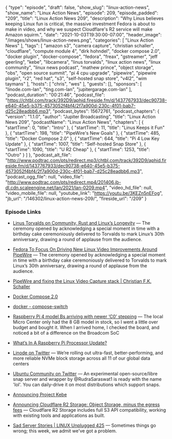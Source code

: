 {
  "type": "episode",
  "draft": false,
  "show_slug": "linux-action-news",
  "show_name": "Linux Action News",
  "episode": 209,
  "episode_padded": "209",
  "title": "Linux Action News 209",
  "description": "Why Linus believes keeping Linux fun is critical, the massive investment Fedora is about to make in video, and why we suspect Cloudflare's R2 service will make Amazon squirm.",
  "date": "2021-10-03T19:30:00-07:00",
  "header_image": "/images/shows/linux-action-news.png",
  "categories": [
    "Linux Action News"
  ],
  "tags": [
    "amazon s3",
    "camera capture",
    "christian schaller",
    "cloudflare",
    "compute module 4",
    "dirk hohndel",
    "docker compose 2.0",
    "docker plugin",
    "docker-compose",
    "fedora",
    "freax",
    "gstreamer",
    "jeff geerling",
    "kebe",
    "libcamera",
    "linus torvalds",
    "linux action news",
    "linux community",
    "linux news podcast",
    "mathew prince",
    "object storage",
    "obs",
    "open source summit",
    "pi 4 cpu upgrade",
    "pipewire",
    "pipewire plugin",
    "r2",
    "red hat",
    "s3",
    "self-hosted snap store",
    "v4l2",
    "wim taymans"
  ],
  "hosts": [
    "chris",
    "wes"
  ],
  "guests": [],
  "sponsors": [
    "linode.com-lan",
    "ting.com-lan",
    "jupitergarage.com-lan"
  ],
  "podcast_duration": "00:21:46",
  "podcast_file": "https://chtbl.com/track/392D9/aphid.fireside.fm/d/1437767933/dec90738-e640-45e5-b375-4573052f4bf4/2f7a900d-230c-4f01-bab7-d25c28eadbb6.mp3",
  "podcast_bytes": 15672761,
  "podcast_chapters": {
    "version": "1.1.0",
    "author": "Jupiter Broadcasting",
    "title": "Linux Action News 209",
    "podcastName": "Linux Action News",
    "chapters": [
      {
        "startTime": 0,
        "title": "Intro"
      },
      {
        "startTime": 11,
        "title": "Linus Keeps it Fun"
      },
      {
        "startTime": 198,
        "title": "PipeWire's New Goals"
      },
      {
        "startTime": 485,
        "title": "Docker Compose 2.0"
      },
      {
        "startTime": 644,
        "title": "Pi 4 Low Key Update"
      },
      {
        "startTime": 1007,
        "title": "Self-hosted Snap Store"
      },
      {
        "startTime": 1090,
        "title": "U R2 Cheap"
      },
      {
        "startTime": 1253,
        "title": "Outro"
      }
    ]
  },
  "podcast_alt_file": "http://www.podtrac.com/pts/redirect.mp3/chtbl.com/track/392D9/aphid.fireside.fm/d/1437767933/dec90738-e640-45e5-b375-4573052f4bf4/2f7a900d-230c-4f01-bab7-d25c28eadbb6.mp3",
  "podcast_ogg_file": null,
  "video_file": "http://www.podtrac.com/pts/redirect.mp4/201406.jb-dl.cdn.scaleengine.net/lan/2021/lan-0209.mp4",
  "video_hd_file": null,
  "video_mobile_file": null,
  "youtube_link": "https://youtu.be/3KEZn5nEFog",
  "jb_url": "/146302/linux-action-news-209/",
  "fireside_url": "/209"
}


### Episode Links

  * [Linus Torvalds on Community, Rust and Linux’s Longevity](https://thenewstack.io/linus-torvalds-on-community-rust-and-linuxs-longevity/ "Linus Torvalds on Community, Rust and Linux’s Longevity") — The ceremony opened by acknowledging a special moment in time with a birthday cake ceremoniously delivered to Torvalds to mark Linux’s 30th anniversary, drawing a round of applause from the audience. 
  * [Fedora To Focus On Driving New Linux Video Improvements Around PipeWire](https://www.phoronix.com/scan.php?page=news_item&px=PipeWire-Better-Video-2021 "Fedora To Focus On Driving New Linux Video Improvements Around PipeWire") — The ceremony opened by acknowledging a special moment in time with a birthday cake ceremoniously delivered to Torvalds to mark Linux’s 30th anniversary, drawing a round of applause from the audience. 
  * [PipeWire and fixing the Linux Video Capture stack | Christian F.K. Schaller ](https://blogs.gnome.org/uraeus/2021/10/01/pipewire-and-fixing-the-linux-video-capture-stack/ "PipeWire and fixing the Linux Video Capture stack | Christian F.K. Schaller
")

  * [Docker Compose 2.0](https://github.com/docker/compose "Docker Compose 2.0")
  * [docker - compose-switch](https://github.com/docker/compose-switch "docker - compose-switch")
  * [Raspberry Pi 4 model Bs arriving with newer ‘C0’ stepping](https://www.jeffgeerling.com/blog/2021/raspberry-pi-4-model-bs-arriving-newer-c0-stepping "Raspberry Pi 4 model Bs arriving with newer ‘C0’ stepping") — The local Micro Center only had the 8 GB model in stock, so I went a little over budget and bought it. When I arrived home, I checked the board, and noticed a bit of a difference on the Broadcom SoC
  * [What’s In A Raspberry Pi Processor Update?](https://hackaday.com/2021/09/30/whats-in-a-raspberry-pi-processor-update/ "What’s In A Raspberry Pi Processor Update?")
  * [Linode on Twitter](https://twitter.com/linode/status/1440681048820514827 "Linode on Twitter") — We’re rolling out ultra-fast, better-performing, and more reliable NVMe block storage across all 11 of our global data centers 
  * [Ubuntu Community on Twitter](https://twitter.com/UbuntuDesktop/status/1444373105195896838 "Ubuntu Community on Twitter") — An experimental open-source/libre snap server and wrapper by @RudraSaraswat1 is ready with the name 'lol'. You can daily-drive it on most distributions which support snaps. 
  * [Announcing Project Kebe](https://forum.snapcraft.io/t/announcing-project-kebe-open-source-snap-store-start/25088 "Announcing Project Kebe")
  * [Announcing Cloudflare R2 Storage: Object Storage, minus the egress fees](https://blog.cloudflare.com/introducing-r2-object-storage/ "Announcing Cloudflare R2 Storage: Object Storage, minus the egress fees") — Cloudflare R2 Storage includes full S3 API compatibility, working with existing tools and applications as built.
  * [Sad Server Stories | LINUX Unplugged 425](https://linuxunplugged.com/425 "Sad Server Stories | LINUX Unplugged 425") — Sometimes things go wrong; this week, we admit we've got a problem.


